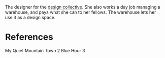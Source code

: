 The designer for the [design collective](Groups/design%20collective.md). She also works a day job managing a warehouse, and pays what she can to her fellows. The warehouse lets her use it as a design space.

# References
My Quiet Mountain Town 2
Blue Hour 3